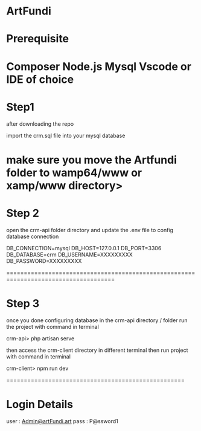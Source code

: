 # ArtFundi

Prerequisite
=======================
Composer 
Node.js 
Mysql 
Vscode or IDE of choice 
========================

Step1 
========================
after downloading the repo 

import the crm.sql file into your mysql database 

make sure you move the Artfundi folder to wamp64/www  or xamp/www directory>
===============================================================================


Step 2 
=====================================
open the crm-api folder directory and update the .env file  to config database connection 

DB_CONNECTION=mysql
DB_HOST=127.0.0.1
DB_PORT=3306
DB_DATABASE=crm
DB_USERNAME=XXXXXXXXX
DB_PASSWORD=XXXXXXXXX

=====================================================================================

Step 3 
===============================
once you done configuring database in the crm-api directory / folder 
run the project with command in terminal 

crm-api> php artisan serve 

then access the crm-client directory in different terminal 
then run project with command in terminal 

crm-client> npm run dev 

===================================================

Login Details 
===================================================
user :  Admin@artFundi.art
pass :  P@ssword1
